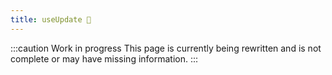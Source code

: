 ```yaml
---
title: useUpdate 🚧
---
```


:::caution Work in progress
This page is currently being rewritten and is not complete or may have missing information.
:::